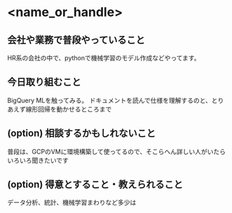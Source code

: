 # <name_or_handle>

## 会社や業務で普段やっていること

HR系の会社の中で、pythonで機械学習のモデル作成などやってます。

## 今日取り組むこと

BigQuery MLを触ってみる。
ドキュメントを読んで仕様を理解するのと、とりあえず線形回帰を動かせるところまで

## (option) 相談するかもしれないこと

普段は、GCPのVMに環境構築して使ってるので、そこらへん詳しい人がいたらいろいろ聞きたいです

## (option) 得意とすること・教えられること

データ分析、統計、機械学習まわりなど多少は
